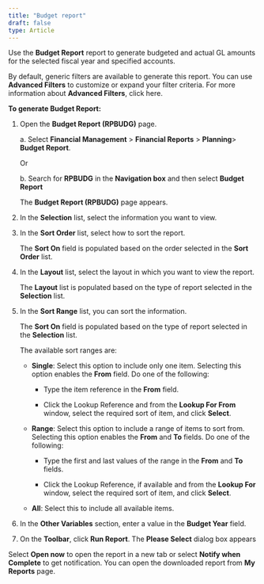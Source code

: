```yaml
---
title: "Budget report"
draft: false
type: Article
---
```


Use the **Budget Report** report to generate budgeted and actual GL amounts for the selected fiscal year and specified accounts.

By default, generic filters are available to generate this report. You can use **Advanced Filters** to customize or expand your filter criteria. For more information about **Advanced Filters**, click here.

**To generate Budget Report:**

1. Open the **Budget Report (RPBUDG)** page.

    a. Select **Financial Management** > **Financial Reports** > **Planning**> **Budget Report**.

    Or

    b. Search for **RPBUDG** in the **Navigation box** and then select **Budget Report**

    The **Budget Report (RPBUDG)** page appears.

2. In the **Selection** list, select the information you want to view.

3. In the **Sort Order** list, select how to sort the report.

    The **Sort On** field is populated based on the order selected in the **Sort Order** list.

4. In the **Layout** list, select the layout in which you want to view the report.

    The **Layout** list is populated based on the type of report selected in the **Selection** list.

5. In the **Sort Range** list, you can sort the information.

    The **Sort On** field is populated based on the type of report selected in the **Selection** list.

    The available sort ranges are:

    - **Single**: Select this option to include only one item. Selecting this option enables the **From** field. Do one of the following:

        - Type the item reference in the **From** field.

        - Click the Lookup Reference and from the **Lookup For From** window, select the required sort of item, and click **Select**.

    - **Range**: Select this option to include a range of items to sort from. Selecting this option enables the **From** and **To** fields. Do one of the following:

        - Type the first and last values of the range in the **From** and **To** fields.

        - Click the Lookup Reference, if available and from the **Lookup For** window, select the required sort of item, and click **Select**.

    - **All**: Select this to include all available items.

6. In the **Other Variables** section, enter a value in the **Budget Year** field.

7. On the **Toolbar**, click **Run Report**. The **Please Select** dialog box appears

Select **Open now** to open the report in a new tab or select **Notify when Complete** to get notification. You can open the downloaded report from **My Reports** page.
